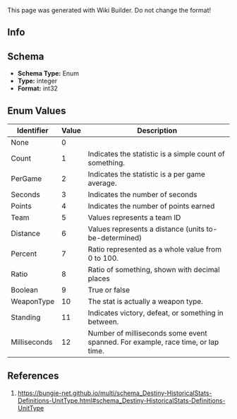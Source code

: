 <span class="wiki-builder">This page was generated with Wiki Builder. Do not change the format!</span>

## Info

## Schema
* **Schema Type:** Enum
* **Type:** integer
* **Format:** int32

## Enum Values
Identifier | Value | Description
---------- | ----- | -----------
None | 0 | 
Count | 1 | Indicates the statistic is a simple count of something.
PerGame | 2 | Indicates the statistic is a per game average.
Seconds | 3 | Indicates the number of seconds
Points | 4 | Indicates the number of points earned
Team | 5 | Values represents a team ID
Distance | 6 | Values represents a distance (units to-be-determined)
Percent | 7 | Ratio represented as a whole value from 0 to 100.
Ratio | 8 | Ratio of something, shown with decimal places
Boolean | 9 | True or false
WeaponType | 10 | The stat is actually a weapon type.
Standing | 11 | Indicates victory, defeat, or something in between.
Milliseconds | 12 | Number of milliseconds some event spanned. For example, race time, or lap time.

## References
1. https://bungie-net.github.io/multi/schema_Destiny-HistoricalStats-Definitions-UnitType.html#schema_Destiny-HistoricalStats-Definitions-UnitType
